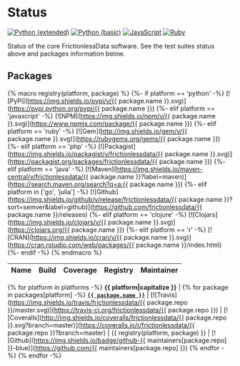 # Status

[![Python (extended)](https://img.shields.io/travis/frictionlessdata/testsuite-extended/master.svg?label=Python%20(extended))](https://travis-ci.org/frictionlessdata/testsuite-basic)
[![Python (basic)](https://img.shields.io/travis/frictionlessdata/testsuite-basic/python.svg?label=Python%20(basic))](https://travis-ci.org/frictionlessdata/testsuite-basic/branches)
[![JavaScript](https://img.shields.io/travis/frictionlessdata/testsuite-basic/javascript.svg?label=JavaScript)](https://travis-ci.org/frictionlessdata/testsuite-basic/branches)
[![Ruby](https://img.shields.io/travis/frictionlessdata/testsuite-basic/ruby.svg?label=Ruby)](https://travis-ci.org/frictionlessdata/testsuite-basic/branches)

Status of the core FrictionlessData software. See the test suites status above and packages information below.

## Packages

{% macro registry(platform, package) %}
{%- if platform == 'python' -%}
  [![PyPi](https://img.shields.io/pypi/v/{{ package.name }}.svg)](https://pypi.python.org/pypi/{{ package.name }})
{%- elif platform == 'javascript' -%}
  [![NPM](https://img.shields.io/npm/v/{{ package.name }}.svg)](https://www.npmjs.com/package/{{ package.name }})
{%- elif platform == 'ruby' -%}
  [![Gem](http://img.shields.io/gem/v/{{ package.name }}.svg)](https://rubygems.org/gems/{{ package.name }})
{%- elif platform == 'php' -%}
  [![Packagist](https://img.shields.io/packagist/v/frictionlessdata/{{ package.name }}.svg)](https://packagist.org/packages/frictionlessdata/{{ package.name }})
{%- elif platform == 'java' -%}
  [![Maven](https://img.shields.io/maven-central/v/frictionlessdata/{{ package.name }}?label=maven)](https://search.maven.org/search?q=a:{{ package.name }})
{%- elif platform in ['go', 'julia'] -%}
  [![Github](https://img.shields.io/github/v/release/frictionlessdata/{{ package.name }}?sort=semver&label=github)](https://github.com/frictionlessdata/{{ package.name }}/releases)
{%- elif platform == 'clojure' -%}
  [![Clojars](https://img.shields.io/clojars/v/{{ package.name }}.svg)](https://clojars.org/{{ package.name }})
{%- elif platform == 'r' -%}
  [![CRAN](https://img.shields.io/cran/v/{{ package.name }}.svg)](https://cran.rstudio.com/web/packages/{{ package.name }}/index.html)
{%- endif -%}
{% endmacro %}

Name  | Build | Coverage | Registry | Maintainer
----- | ----- | -------- | -------- | ----------
{% for platform in platforms -%}
**{{ platform|capitalize }}** |
{% for package in packages[platform] -%}
**<a href="https://github.com/frictionlessdata/{{ package.repo }}">`{{ package.name }}`</a>** | [![Travis](https://img.shields.io/travis/frictionlessdata/{{ package.repo }}/master.svg)](https://travis-ci.org/frictionlessdata/{{ package.repo }}) | [![Coveralls](http://img.shields.io/coveralls/frictionlessdata/{{ package.repo }}.svg?branch=master)](https://coveralls.io/r/frictionlessdata/{{ package.repo }}?branch=master) | {{ registry(platform, package) }} | [![Github](https://img.shields.io/badge/github-{{ maintainers[package.repo] }}-blue)](https://github.com/{{  maintainers[package.repo] }})
{% endfor -%}
{% endfor -%}

